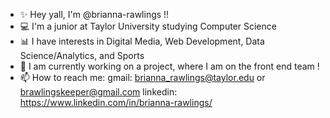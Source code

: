 <!--
**brianna-rawlings/brianna-rawlings** is a ✨ _special_ ✨ repository because its `README.md` (this file) appears on your GitHub profile.

Here are some ideas to get you started:

- 🔭 I’m currently working on ...
- 🌱 I’m currently learning ...
- 👯 I’m looking to collaborate on ...
- 🤔 I’m looking for help with ...
- 💬 Ask me about ...
- 📫 How to reach me: ...
- 😄 Pronouns: ...
- ⚡ Fun fact: ...
-->


- ✨ Hey yall, I'm @brianna-rawlings !!
- 💻 I'm a junior at Taylor University studying Computer Science
- 📊 I have interests in Digital Media, Web Development, Data Science/Analytics, and Sports
- 🌱 I am currently working on a project, where I am on the front end team !
- 📫 How to reach me:
        gmail: brianna_rawlings@taylor.edu or brawlingskeeper@gmail.com
        linkedin: https://www.linkedin.com/in/brianna-rawlings/
